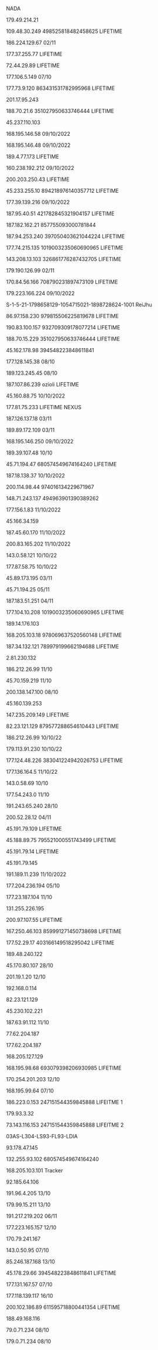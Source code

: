 <article class="markdown-body entry-content container-lg" itemprop="text"><p dir="auto">NADA</p>
<p dir="auto">179.49.214.21</p>
<p dir="auto">109.48.30.249 498525818482458625 LIFETIME</p>
<p dir="auto">186.224.129.67 02/11</p>
<p dir="auto">177.37.255.77 LIFETIME</p>
<p dir="auto">72.44.29.89 LIFETIME</p>
<p dir="auto">177.106.5.149 07/10</p>
<p dir="auto">177.73.9.120 863431531782995968 LIFETIME</p>
<p dir="auto">201.17.95.243</p>
<p dir="auto">188.70.21.6 351027950633746444 LIFETIME</p>
<p dir="auto">45.237.110.103</p>
<p dir="auto">168.195.146.58 09/10/2022</p>
<p dir="auto">168.195.146.48 09/10/2022</p>
<p dir="auto">189.4.77.173 LIFETIME</p>
<p dir="auto">160.238.192.212 09/10/2022</p>
<p dir="auto">200.203.250.43 LIFETIME</p>
<p dir="auto">45.233.255.10 894218976140357712 LIFETIME</p>
<p dir="auto">177.39.139.216 09/10/2022</p>
<p dir="auto">187.95.40.51 421782845321904157 LIFETIME</p>
<p dir="auto">187.182.162.21 857755093000781844</p>
<p dir="auto">187.94.253.240 397050403621044224 LIFETIME</p>
<p dir="auto">177.74.215.135 1019003235060690965 LIFETIME</p>
<p dir="auto">143.208.13.103 326861776287432705 LIFETIME</p>
<p dir="auto">179.190.126.99 02/11</p>
<p dir="auto">170.84.56.166 708790231897473109 LIFETIME</p>
<p dir="auto">179.223.166.224 09/10/2022</p>
<p dir="auto">S-1-5-21-1798658129-1054715021-1898728624-1001 ReiJhu</p>
<p dir="auto">86.97.158.230 979815506225819678 LIFETIME</p>
<p dir="auto">190.83.100.157 932709309178077214 LIFETIME</p>
<p dir="auto">188.70.15.229 351027950633746444 LIFETIME</p>
<p dir="auto">45.162.178.98 394548223848611841</p>
<p dir="auto">177.128.145.38 08/10</p>
<p dir="auto">189.123.245.45 08/10</p>
<p dir="auto">187.107.86.239 ozioli LIFETIME</p>
<p dir="auto">45.160.88.75 10/10/2022</p>
<p dir="auto">177.81.75.233 LIFETIME NEXUS</p>
<p dir="auto">187.126.137.18 03/11</p>
<p dir="auto">189.89.172.109 03/11</p>
<p dir="auto">168.195.146.250 09/10/2022</p>
<p dir="auto">189.39.107.48 10/10</p>
<p dir="auto">45.71.194.47 680574549674164240 LIFETIME</p>
<p dir="auto">187.18.138.37 10/10/2022</p>
<p dir="auto">200.114.98.44 974016134229671967</p>
<p dir="auto">148.71.243.137 494963901390389262</p>
<p dir="auto">177.156.1.83 11/10/2022</p>
<p dir="auto">45.166.34.159</p>
<p dir="auto">187.45.60.170 11/10/2022</p>
<p dir="auto">200.83.165.202 11/10/2022</p>
<p dir="auto">143.0.58.121 10/10/22</p>
<p dir="auto">177.87.58.75 10/10/22</p>
<p dir="auto">45.89.173.195 03/11</p>
<p dir="auto">45.71.194.25 05/11</p>
<p dir="auto">187.183.51.251 04/11</p>
<p dir="auto">177.104.10.208 1019003235060690965 LIFETIME</p>
<p dir="auto">189.14.176.103</p>
<p dir="auto">168.205.103.18 978069637520560148 LIFETIME</p>
<p dir="auto">187.34.132.121 789979199662194688 LIFETIME</p>
<p dir="auto">2.81.230.132</p>
<p dir="auto">186.212.26.99 11/10</p>
<p dir="auto">45.70.159.219 11/10</p>
<p dir="auto">200.138.147.100 08/10</p>
<p dir="auto">45.160.139.253</p>
<p dir="auto">147.235.209.149 LIFETIME</p>
<p dir="auto">82.23.121.129 879577288654610443 LIFETIME</p>
<p dir="auto">186.212.26.99 10/10/22</p>
<p dir="auto">179.113.91.230 10/10/22</p>
<p dir="auto">177.124.48.226 383041224942026753 LIFETIME</p>
<p dir="auto">177.136.164.5 11/10/22</p>
<p dir="auto">143.0.58.69 10/10</p>
<p dir="auto">177.54.243.0 11/10</p>
<p dir="auto">191.243.65.240 28/10</p>
<p dir="auto">200.52.28.12 04/11</p>
<p dir="auto">45.191.79.109 LIFETIME</p>
<p dir="auto">45.188.89.75 795521000551743499 LIFETIME</p>
<p dir="auto">45.191.79.14 LIFETIME</p>
<p dir="auto">45.191.79.145</p>
<p dir="auto">191.189.11.239 11/10/2022</p>
<p dir="auto">177.204.236.194 05/10</p>
<p dir="auto">177.23.187.104 11/10</p>
<p dir="auto">131.255.226.195</p>
<p dir="auto">200.97.107.55 LIFETIME</p>
<p dir="auto">167.250.46.103 859991271450738698 LIFETIME</p>
<p dir="auto">177.52.29.17 403166149518295042 LIFETIME</p>
<p dir="auto">189.48.240.122</p>
<p dir="auto">45.170.80.107 28/10</p>
<p dir="auto">201.19.1.20 12/10</p>
<p dir="auto">192.168.0.114</p>
<p dir="auto">82.23.121.129</p>
<p dir="auto">45.230.102.221</p>
<p dir="auto">187.63.91.112 11/10</p>
<p dir="auto">77.62.204.187</p>
<p dir="auto">177.62.204.187</p>
<p dir="auto">168.205.127.129</p>
<p dir="auto">168.195.98.68 693079398206930985 LIFETIME</p>
<p dir="auto">170.254.201.203 12/10</p>
<p dir="auto">168.195.99.64 07/10</p>
<p dir="auto">186.223.0.153 247151544359845888 LIFEITME 1</p>
<p dir="auto">179.93.3.32</p>
<p dir="auto">73.143.116.153 247151544359845888 LIFEITME 2</p>
<p dir="auto">03AS-L304-LS93-FL93-LDIA</p>
<p dir="auto">93.178.47.145</p>
<p dir="auto">132.255.93.102 680574549674164240</p>
<p dir="auto">168.205.103.101 Tracker</p>
<p dir="auto">92.185.64.106</p>
<p dir="auto">191.96.4.205 13/10</p>
<p dir="auto">179.99.15.211 13/10</p>
<p dir="auto">191.217.219.202 06/11</p>
<p dir="auto">177.223.165.157 12/10</p>
<p dir="auto">170.79.241.167</p>
<p dir="auto">143.0.50.95 07/10</p>
<p dir="auto">85.246.187.168 13/10</p>
<p dir="auto">45.178.29.66 394548223848611841 LIFETIME</p>
<p dir="auto">177.131.167.57 07/10</p>
<p dir="auto">177.118.139.117 16/10</p>
<p dir="auto">200.102.186.89 611595718800441354 LIFETIME</p>
<p dir="auto">188.49.168.116</p>

 79.0.71.234 08/10
</article>
 179.0.71.234 08/10